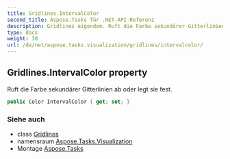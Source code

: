 ```yaml
---
title: Gridlines.IntervalColor
second_title: Aspose.Tasks für .NET-API-Referenz
description: Gridlines eigendom. Ruft die Farbe sekundärer Gitterlinien ab oder legt sie fest.
type: docs
weight: 30
url: /de/net/aspose.tasks.visualization/gridlines/intervalcolor/
---
```

## Gridlines.IntervalColor property

Ruft die Farbe sekundärer Gitterlinien ab oder legt sie fest.

```csharp
public Color IntervalColor { get; set; }
```

### Siehe auch

* class [Gridlines](../)
* namensraum [Aspose.Tasks.Visualization](../../gridlines/)
* Montage [Aspose.Tasks](../../../)


